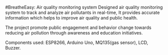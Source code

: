 #BreatheEasy: Air quality monitoring system 
Designed air quality monitoring system to track and analyze air pollutants in real-time, It provides accurate
information which helps to improve air quality and public health.

 The project promote public engagement and behavior change towards reducing air pollution through awareness
and education initiatives.

 Components used: ESP8266, Arduino Uno, MQ135(gas sensor), LCD, Buzzer.
